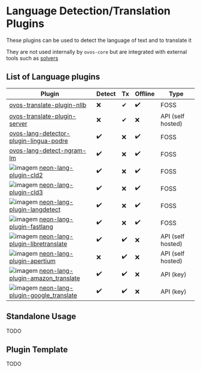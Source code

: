 # Language Detection/Translation Plugins

These plugins can be used to detect the language of text and to translate it

They are not used internally by `ovos-core` but are integrated with external tools such
as [solvers](https://openvoiceos.github.io/ovos-technical-manual/solvers/)

## List of Language plugins

| Plugin                                                                                                                                                                                                            | Detect | Tx | Offline | Type              |
|-------------------------------------------------------------------------------------------------------------------------------------------------------------------------------------------------------------------|--------|----|---------|-------------------|
| [ovos-translate-plugin-nllb](https://github.com/OpenVoiceOS/ovos-translate-plugin-nllb)                                                                                                                           | ❌️     | ✔  | ✔️      | FOSS              |
| [ovos-translate-plugin-server](https://github.com/OpenVoiceOS/ovos-translate-server-plugin)                                                                                                                       | ❌      | ✔  | ❌       | API (self hosted) |
| [ovos-lang-detector-plugin-lingua-podre](https://github.com/OpenVoiceOS/lingua-podre)                                                                                                                             | ✔️     | ❌  | ✔️      | FOSS              |
| [ovos-lang-detect-ngram-lm](https://github.com/OpenVoiceOS/ovos-classifiers)                                                                                                                                      | ✔️     | ❌  | ✔️      | FOSS              |
| ![imagem](https://github.com/OpenVoiceOS/ovos-media/assets/33701864/90f31b0a-dd56-457d-a3cf-7fc08b460038)  [neon-lang-plugin-cld2](https://github.com/NeonGeckoCom/neon-lang-plugin-cld2)                         | ✔️     | ❌  | ✔️      | FOSS              |
| ![imagem](https://github.com/OpenVoiceOS/ovos-media/assets/33701864/90f31b0a-dd56-457d-a3cf-7fc08b460038)  [neon-lang-plugin-cld3](https://github.com/NeonGeckoCom/neon-lang-plugin-cld3)                         | ✔️     | ❌  | ✔️      | FOSS              |
| ![imagem](https://github.com/OpenVoiceOS/ovos-media/assets/33701864/90f31b0a-dd56-457d-a3cf-7fc08b460038)  [neon-lang-plugin-langdetect](https://github.com/NeonGeckoCom/neon-lang-plugin-langdetect)             | ✔️     | ❌  | ✔️      | FOSS              |
| ![imagem](https://github.com/OpenVoiceOS/ovos-media/assets/33701864/90f31b0a-dd56-457d-a3cf-7fc08b460038)  [neon-lang-plugin-fastlang](https://github.com/NeonGeckoCom/neon-lang-plugin-fastlang)                 | ✔️     | ❌  | ✔️      | FOSS              |
| ![imagem](https://github.com/OpenVoiceOS/ovos-media/assets/33701864/90f31b0a-dd56-457d-a3cf-7fc08b460038)  [neon-lang-plugin-libretranslate](https://github.com/NeonGeckoCom/neon-lang-plugin-libretranslate)     | ✔️     | ✔️ | ❌       | API (self hosted) |
| ![imagem](https://github.com/OpenVoiceOS/ovos-media/assets/33701864/90f31b0a-dd56-457d-a3cf-7fc08b460038)  [neon-lang-plugin-apertium](https://github.com/NeonGeckoCom/neon-lang-plugin-apertium)                 | ❌      | ✔️ | ❌       | API (self hosted) |
| ![imagem](https://github.com/OpenVoiceOS/ovos-media/assets/33701864/90f31b0a-dd56-457d-a3cf-7fc08b460038)  [neon-lang-plugin-amazon_translate](https://github.com/NeonGeckoCom/neon-lang-plugin-amazon_translate) | ✔️     | ✔️ | ❌       | API (key)         |
| ![imagem](https://github.com/OpenVoiceOS/ovos-media/assets/33701864/90f31b0a-dd56-457d-a3cf-7fc08b460038)  [neon-lang-plugin-google_translate](https://github.com/NeonGeckoCom/neon-lang-plugin-google_translate) | ✔️     | ✔️ | ❌       | API (key)         |

## Standalone Usage

TODO

## Plugin Template

TODO

